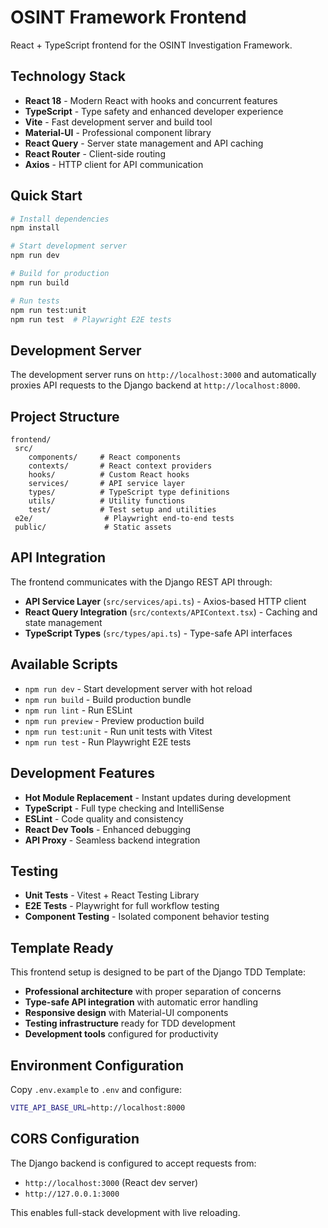# OSINT Framework Frontend

React + TypeScript frontend for the OSINT Investigation Framework.

## Technology Stack

- **React 18** - Modern React with hooks and concurrent features
- **TypeScript** - Type safety and enhanced developer experience
- **Vite** - Fast development server and build tool
- **Material-UI** - Professional component library
- **React Query** - Server state management and API caching
- **React Router** - Client-side routing
- **Axios** - HTTP client for API communication

## Quick Start

```bash
# Install dependencies
npm install

# Start development server
npm run dev

# Build for production
npm run build

# Run tests
npm run test:unit
npm run test  # Playwright E2E tests
```

## Development Server

The development server runs on `http://localhost:3000` and automatically proxies API requests to the Django backend at `http://localhost:8000`.

## Project Structure

```
frontend/
 src/
    components/     # React components
    contexts/       # React context providers
    hooks/          # Custom React hooks
    services/       # API service layer
    types/          # TypeScript type definitions
    utils/          # Utility functions
    test/           # Test setup and utilities
 e2e/                # Playwright end-to-end tests
 public/             # Static assets
```

## API Integration

The frontend communicates with the Django REST API through:

- **API Service Layer** (`src/services/api.ts`) - Axios-based HTTP client
- **React Query Integration** (`src/contexts/APIContext.tsx`) - Caching and state management
- **TypeScript Types** (`src/types/api.ts`) - Type-safe API interfaces

## Available Scripts

- `npm run dev` - Start development server with hot reload
- `npm run build` - Build production bundle
- `npm run lint` - Run ESLint
- `npm run preview` - Preview production build
- `npm run test:unit` - Run unit tests with Vitest
- `npm run test` - Run Playwright E2E tests

## Development Features

- **Hot Module Replacement** - Instant updates during development
- **TypeScript** - Full type checking and IntelliSense
- **ESLint** - Code quality and consistency
- **React Dev Tools** - Enhanced debugging
- **API Proxy** - Seamless backend integration

## Testing

- **Unit Tests** - Vitest + React Testing Library
- **E2E Tests** - Playwright for full workflow testing
- **Component Testing** - Isolated component behavior testing

## Template Ready

This frontend setup is designed to be part of the Django TDD Template:

- **Professional architecture** with proper separation of concerns
- **Type-safe API integration** with automatic error handling
- **Responsive design** with Material-UI components
- **Testing infrastructure** ready for TDD development
- **Development tools** configured for productivity

## Environment Configuration

Copy `.env.example` to `.env` and configure:

```bash
VITE_API_BASE_URL=http://localhost:8000
```

## CORS Configuration

The Django backend is configured to accept requests from:
- `http://localhost:3000` (React dev server)
- `http://127.0.0.1:3000`

This enables full-stack development with live reloading.
